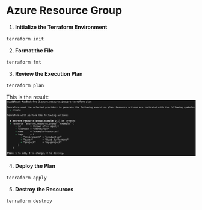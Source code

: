 # Azure Resource Group

1. **Initialize the Terraform Environment**
```bash
terraform init
```

2. **Format the File**
```bash
terraform fmt
```

3. **Review the Execution Plan**
```bash
terraform plan
```
This is the result:
![Local Image](../../images/plan_resource_group.png)

4. **Deploy the Plan**
```bash
terraform apply
```

5. **Destroy the Resources**
```bash
terraform destroy
```